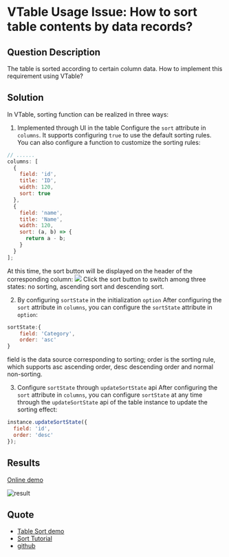 # VTable Usage Issue: How to sort table contents by data records?

## Question Description

The table is sorted according to certain column data. How to implement this requirement using VTable?

## Solution

In VTable, sorting function can be realized in three ways:

1. Implemented through UI in the table
   Configure the `sort` attribute in `columns`. It supports configuring `true` to use the default sorting rules. You can also configure a function to customize the sorting rules:

```javascript
// ......
columns: [
  {
    field: 'id',
    title: 'ID',
    width: 120,
    sort: true
  },
  {
    field: 'name',
    title: 'Name',
    width: 120,
    sort: (a, b) => {
      return a - b;
    }
  }
];
```

At this time, the sort button will be displayed on the header of the corresponding column:
![](/vtable/faq/6-0.png)
Click the sort button to switch among three states: no sorting, ascending sort and descending sort.

2. By configuring `sortState` in the initialization `option`
   After configuring the `sort` attribute in `columns`, you can configure the `sortState` attribute in `option`:

```javascript
sortState:{
    field: 'Category',
    order: 'asc'
}
```

field is the data source corresponding to sorting; order is the sorting rule, which supports asc ascending order, desc descending order and normal non-sorting.

3. Configure `sortState` through `updateSortState` api
   After configuring the `sort` attribute in `columns`, you can configure `sortState` at any time through the `updateSortState` api of the table instance to update the sorting effect:

```javascript
instance.updateSortState({
  field: 'id',
  order: 'desc'
});
```

## Results

[Online demo](https://codesandbox.io/s/vtable-sort-w869fk)

![result](/vtable/faq/6-1.png)

## Quote

- [Table Sort demo](https://visactor.io/vtable/demo/basic-functionality/sort)
- [Sort Tutorial](https://visactor.io/vtable/guide/basic_function/sort)
- [github](https://github.com/VisActor/VTable)

